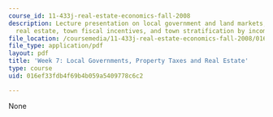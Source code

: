 ```yaml
---
course_id: 11-433j-real-estate-economics-fall-2008
description: Lecture presentation on local government and land markets, property taxes,
  real estate, town fiscal incentives, and town stratification by income.
file_location: /coursemedia/11-433j-real-estate-economics-fall-2008/016ef33fdb4f69b4b059a5409778c6c2_wk7.pdf
file_type: application/pdf
layout: pdf
title: 'Week 7: Local Governments, Property Taxes and Real Estate'
type: course
uid: 016ef33fdb4f69b4b059a5409778c6c2

---
```

None